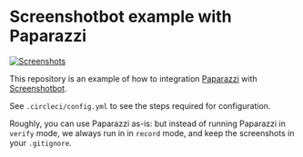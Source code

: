 # Screenshotbot example with Paparazzi

[![Screenshots](https://screenshotbot.io/badge?org=5fe2d92a7ceb64d41853c231&channel=paparazzi-example&branch=main)](https://screenshotbot.io/active-run?org=5fe2d92a7ceb64d41853c231&channel=paparazzi-example&branch=main)

This repository is an example of how to integration
[Paparazzi](https://github.com/cashapp/paparazzi)
with [Screenshotbot](https://screenshotbot.io).

See `.circleci/config.yml` to see the steps required for
configuration.


Roughly, you can use Paparazzi as-is: but instead of running Paparazzi
in `verify` mode, we always run in in `record` mode, and keep the
screenshots in your `.gitignore`.
